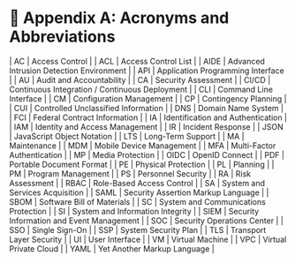 # 📘 Appendix A: Acronyms and Abbreviations

| AC | Access Control |
| ACL | Access Control List |
| AIDE | Advanced Intrusion Detection Environment |
| API | Application Programming Interface |
| AU | Audit and Accountability |
| CA | Security Assessment |
| CI/CD | Continuous Integration / Continuous Deployment |
| CLI | Command Line Interface |
| CM | Configuration Management |
| CP | Contingency Planning |
| CUI | Controlled Unclassified Information |
| DNS | Domain Name System |
| FCI | Federal Contract Information |
| IA | Identification and Authentication |
| IAM | Identity and Access Management |
| IR | Incident Response |
| JSON | JavaScript Object Notation |
| LTS | Long-Term Support |
| MA | Maintenance |
| MDM | Mobile Device Management |
| MFA | Multi-Factor Authentication |
| MP | Media Protection |
| OIDC | OpenID Connect |
| PDF | Portable Document Format |
| PE | Physical Protection |
| PL | Planning |
| PM | Program Management |
| PS | Personnel Security |
| RA | Risk Assessment |
| RBAC | Role-Based Access Control |
| SA | System and Services Acquisition |
| SAML | Security Assertion Markup Language |
| SBOM | Software Bill of Materials |
| SC | System and Communications Protection |
| SI | System and Information Integrity |
| SIEM | Security Information and Event Management |
| SOC | Security Operations Center |
| SSO | Single Sign-On |
| SSP | System Security Plan |
| TLS | Transport Layer Security |
| UI | User Interface |
| VM | Virtual Machine |
| VPC | Virtual Private Cloud |
| YAML | Yet Another Markup Language |
